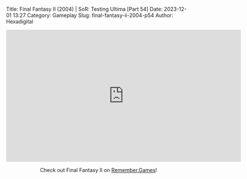 Title: Final Fantasy II (2004) | SoR: Testing Ultima [Part 54]
Date: 2023-12-01 13:27
Category: Gameplay
Slug: final-fantasy-ii-2004-p54
Author: Hexadigital

<center><iframe src="https://www.youtube.com/embed/JGH75HCWH1U?feature=oembed" allow="accelerometer; autoplay; encrypted-media; gyroscope; picture-in-picture" width="640" height="360" frameborder="0"></iframe>

Check out Final Fantasy II on [Remember.Games](https://remember.games/game/6866/final-fantasy-i-ii-dawn-of-souls/)!</center>